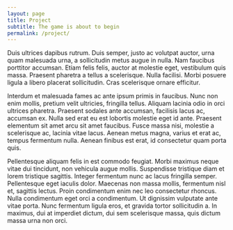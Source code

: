 ```yaml
---
layout: page
title: Project
subtitle: The game is about to begin
permalink: /project/
---
```

Duis ultrices dapibus rutrum. Duis semper, justo ac volutpat auctor, urna quam malesuada urna, a sollicitudin metus augue in nulla. Nam faucibus porttitor accumsan. Etiam felis felis, auctor at molestie eget, vestibulum quis massa. Praesent pharetra a tellus a scelerisque. Nulla facilisi. Morbi posuere ligula a libero placerat sollicitudin. Cras scelerisque ornare efficitur.

Interdum et malesuada fames ac ante ipsum primis in faucibus. Nunc non enim mollis, pretium velit ultricies, fringilla tellus. Aliquam lacinia odio in orci ultrices pharetra. Praesent sodales ante accumsan, facilisis lacus ac, accumsan ex. Nulla sed erat eu est lobortis molestie eget id ante. Praesent elementum sit amet arcu sit amet faucibus. Fusce massa nisi, molestie a scelerisque ac, lacinia vitae lacus. Aenean metus magna, varius et erat ac, tempus fermentum nulla. Aenean finibus est erat, id consectetur quam porta quis.

Pellentesque aliquam felis in est commodo feugiat. Morbi maximus neque vitae dui tincidunt, non vehicula augue mollis. Suspendisse tristique diam et lorem tristique sagittis. Integer fermentum nunc ac lacus fringilla semper. Pellentesque eget iaculis dolor. Maecenas non massa mollis, fermentum nisl et, sagittis lectus. Proin condimentum enim nec leo consectetur rhoncus. Nulla condimentum eget orci a condimentum. Ut dignissim vulputate ante vitae porta. Nunc fermentum ligula eros, et gravida tortor sollicitudin a. In maximus, dui at imperdiet dictum, dui sem scelerisque massa, quis dictum massa urna non orci.


